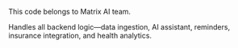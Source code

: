 This code belongs to Matrix AI team.


Handles all backend logic—data ingestion, AI assistant, reminders, insurance integration, and health analytics.

